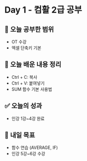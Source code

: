 # Day 1 - 컴활 2급 공부

## 📌 오늘 공부한 범위
- OT 수강
- 엑셀 단축키 기본

## 📝 오늘 배운 내용 정리
- Ctrl + C: 복사
- Ctrl + V: 붙여넣기
- SUM 함수 기본 사용법

## ✅ 오늘의 성과
- 인강 1강~4강 완료

## 🎯 내일 목표
- 함수 연습 (AVERAGE, IF)
- 인강 5강~6강 수강
